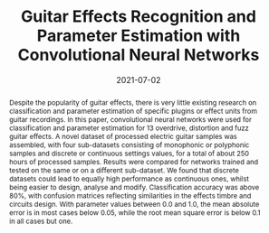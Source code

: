 ---
layout        : default-publication
title         : "Guitar Effects Recognition and Parameter Estimation with Convolutional Neural Networks"
collection    : publications
permalink     : /publications/2021-07-02-comunita2021guitarfx

abstract      : "Despite the popularity of guitar effects, there is very little existing research on classification and parameter estimation of specific plugins or effect units from guitar recordings. In this paper, convolutional neural networks were used for classification and parameter estimation for 13 overdrive, distortion and fuzz guitar effects. A novel dataset of processed electric guitar samples was assembled, with four sub-datasets consisting of monophonic or polyphonic samples and discrete or continuous settings values, for a total of about 250 hours of processed samples. Results were compared for networks trained and tested on the same or on a different sub-dataset. We found that discrete datasets could lead to equally high performance as continuous ones, whilst being easier to design, analyse and modify. Classification accuracy was above 80%, with confusion matrices reflecting similarities in the effects timbre and circuits design. With parameter values between 0.0 and 1.0, the mean absolute error is in most cases below 0.05, while the root mean square error is below 0.1 in all cases but one."

date            : 2021-07-02
venue           : 'JAES - Special Issue on Advancements in Digital Audio Effects'
paperurl        : '/files/comunita2021guitarfx-paper.pdf'
image           : 
imagewidth      : 80.0
poster          : 
presentation    : 
code            : 'https://github.com/mcomunita/gfx_classifier'
codename        : 'https://github.com/mcomunita/gfx_classifier'
data            : 'https://zenodo.org/search?page=1&size=20&q=GUITAR-FX-DIST'
dataname        : 'GUITAR-FX-DIST'
webpage         : 'https://mcomunita.github.io/gfx-classifier_page/'
webpagename     : 'https://mcomunita.github.io/gfx-classifier_page/'
categories      : 
citation        : 'Comunità, M., Stowell, D., Reiss, J. D. <b>"Guitar Effects Recognition and Parameter Estimation with Convolutional Neural Networks"</b> - <i>Journal of the Audio Engineering Society, 69(7/8), 594-604. 2021</i>'
author_profile  : true
---